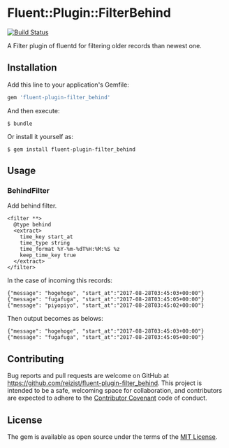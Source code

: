 # Fluent::Plugin::FilterBehind

[![Build Status](https://travis-ci.org/reizist/fluent-plugin-filter_behind.svg?branch=master)](https://travis-ci.org/reizist/fluent-plugin-filter_behind)

A Filter plugin of fluentd for filtering older records than newest one.

## Installation

Add this line to your application's Gemfile:

```ruby
gem 'fluent-plugin-filter_behind'
```

And then execute:

    $ bundle

Or install it yourself as:

    $ gem install fluent-plugin-filter_behind

## Usage

### BehindFilter

Add behind filter.

```
<filter **>
  @type behind
  <extract>
    time_key start_at
    time_type string
    time_format %Y-%m-%dT%H:%M:%S %z
    keep_time_key true
  </extract>
</filter>
```

In the case of incoming this records:

```
{"message": "hogehoge", "start_at":"2017-08-28T03:45:03+00:00"}
{"message": "fugafuga", "start_at":"2017-08-28T03:45:05+00:00"}
{"message": "piyopiyo", "start_at":"2017-08-28T03:45:02+00:00"}
```

Then output becomes as belows:

```
{"message": "hogehoge", "start_at":"2017-08-28T03:45:03+00:00"}
{"message": "fugafuga", "start_at":"2017-08-28T03:45:05+00:00"}
```

## Contributing

Bug reports and pull requests are welcome on GitHub at https://github.com/reizist/fluent-plugin-filter_behind. This project is intended to be a safe, welcoming space for collaboration, and contributors are expected to adhere to the [Contributor Covenant](http://contributor-covenant.org) code of conduct.

## License

The gem is available as open source under the terms of the [MIT License](http://opensource.org/licenses/MIT).

